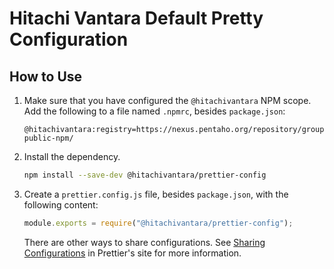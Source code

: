 # Hitachi Vantara Default Pretty Configuration

## How to Use

1. Make sure that you have configured the `@hitachivantara` NPM scope.
   Add the following to a file named `.npmrc`, besides `package.json`:
   ```
   @hitachivantara:registry=https://nexus.pentaho.org/repository/group-public-npm/
   ```

2. Install the dependency.
   ```bash
   npm install --save-dev @hitachivantara/prettier-config
   ```

3. Create a `prettier.config.js` file, besides `package.json`,
   with the following content:
   ```js
   module.exports = require("@hitachivantara/prettier-config");
   ```
   There are other ways to share configurations.
   See [Sharing Configurations](https://prettier.io/docs/en/configuration.html#sharing-configurations)
   in Prettier's site for more information.

